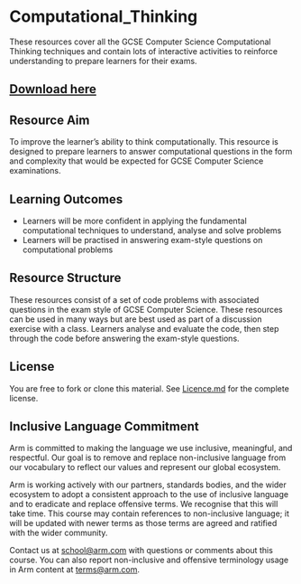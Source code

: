 # Computational_Thinking
These resources cover all the GCSE Computer Science Computational Thinking techniques and contain lots of interactive activities to reinforce understanding to prepare learners for their exams.


## [Download here](https://github.com/arm-university/Computational_Thinking/archive/refs/heads/main.zip)

## Resource Aim
To improve the learner’s ability to think computationally. This resource is designed to prepare learners to answer computational questions in the form and complexity that would be expected for GCSE Computer Science examinations.

## Learning Outcomes
- Learners will be more confident in applying the fundamental computational techniques to understand, analyse and solve problems
- Learners will be practised in answering exam-style questions on computational problems

## Resource Structure
These resources consist of a set of code problems with associated questions in the exam style of GCSE Computer Science. These resources can be used in many ways but are best used as part of a discussion exercise with a class. Learners analyse and evaluate the code, then step through the code before answering the exam-style questions. 

## License
You are free to fork or clone this material. See [Licence.md](https://github.com/arm-university/Computational_Thinking/blob/main/Licence.md) for the complete license.

## Inclusive Language Commitment
Arm is committed to making the language we use inclusive, meaningful, and respectful. Our goal is to remove and replace non-inclusive language from our vocabulary to reflect our values and represent our global ecosystem.

Arm is working actively with our partners, standards bodies, and the wider ecosystem to adopt a consistent approach to the use of inclusive language and to eradicate and replace offensive terms. We recognise that this will take time. This course may contain references to non-inclusive language; it will be updated with newer terms as those terms are agreed and ratified with the wider community.

Contact us at school@arm.com with questions or comments about this course. You can also report non-inclusive and offensive terminology usage in Arm content at terms@arm.com.
